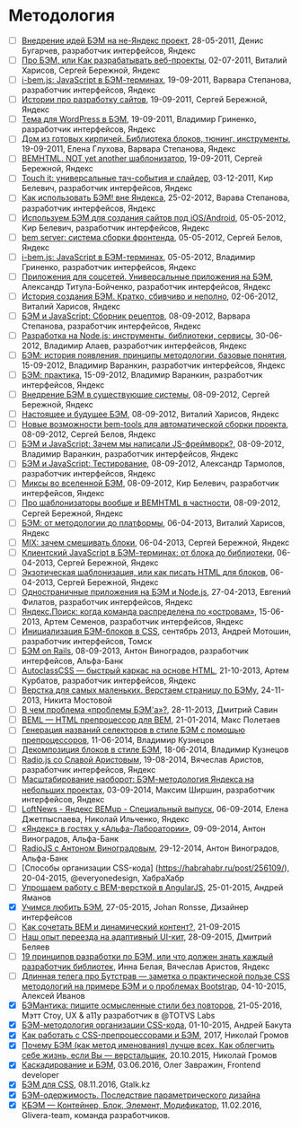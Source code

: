 # Методология
* [ ] [Внедрение идей БЭМ на не-Яндекс проект](https://events.yandex.ru/lib/talks/235/), 28-05-2011, Денис Бугарчев, разработчик интерфейсов, Яндекс
* [ ] [Про БЭМ, или Как разрабатывать веб-проекты](https://events.yandex.ru/lib/talks/217/), 02-07-2011, Виталий Харисов, Сергей Бережной, Яндекс
* [ ] [i-bem.js: JavaScript в БЭМ-терминах](https://events.yandex.ru/lib/talks/44/), 19-09-2011, Варвара Степанова, разработчик интерфейсов, Яндекс
* [ ] [Истории про разработку сайтов](https://events.yandex.ru/lib/talks/33/), 19-09-2011, Сергей Бережной, Яндекс
* [ ] [Тема для WordPress в БЭМ](https://events.yandex.ru/lib/talks/40/), 19-09-2011, Владимир Гриненко, разработчик интерфейсов, Яндекс
* [ ] [Дом из готовых кирпичей. Библиотека блоков, тюнинг, инструменты](https://events.yandex.ru/lib/talks/41/), 19-09-2011, Елена Глухова, Варвара Степанова, Яндекс
* [ ] [BEMHTML. NOT yet another шаблонизатор](https://events.yandex.ru/lib/talks/43/), 19-09-2011, Сергей Бережной, Яндекс
* [ ] [Touch it: универсальные тач-события и слайдер](https://events.yandex.ru/lib/talks/165/), 03-12-2011, Кир Белевич, разработчик интерфейсов, Яндекс
* [ ] [Как использовать БЭМ! вне Яндекса](https://events.yandex.ru/lib/talks/151/), 25-02-2012, Варава Степанова, разработчик интерфейсов, Яндекс
* [ ] [Используем БЭМ для создания сайтов под iOS/Android](https://events.yandex.ru/lib/talks/121/), 05-05-2012, Кир Белевич, разработчик интерфейсов, Яндекс
* [ ] [bem server: система сборки фронтенда](https://events.yandex.ru/lib/talks/118/), 05-05-2012, Сергей Белов, Яндекс
* [ ] [i-bem.js: JavaScript в БЭМ-терминах](https://events.yandex.ru/lib/talks/120/), 05-05-2012, Владимир Гриненко, разработчик интерфейсов, Яндекс
* [ ] [Приложения для соцсетей. Универсальные приложения на БЭМ](https://events.yandex.ru/lib/talks/117/), Александр Титула-Бойченко, разработчик интерфейсов, Яндекс
* [ ] [История создания БЭМ. Кратко, сбивчиво и неполно](https://events.yandex.ru/lib/talks/95/), 02-06-2012, Виталий Харисов, Яндекс
* [ ] [БЭМ и JavaScript: Сборник рецептов](https://events.yandex.ru/lib/talks/324/), 08-09-2012, Варвара Степанова, разработчик интерфейсов, Яндекс
* [ ] [Разработка на Node.js: инструменты, библиотеки, сервисы](https://events.yandex.ru/lib/talks/437/), 30-06-2012, Владимир Алаев, разработчик интерфейсов, Яндекс
* [ ] [БЭМ: история появления, принципы методологии, базовые понятия](https://events.yandex.ru/lib/talks/544/), 15-09-2012, Владимир Варанкин, разработчик интерфейсов, Яндекс
* [ ] [БЭМ: практика](https://events.yandex.ru/lib/talks/545/), 15-09-2012, Владимир Варанкин, разработчик интерфейсов, Яндекс
* [ ] [Внедрение БЭМ в существующие системы](https://events.yandex.ru/lib/talks/330/), 08-09-2012, Сергей Бережной, Яндекс
* [ ] [Настоящее и будущее БЭМ](https://events.yandex.ru/lib/talks/320/), 08-09-2012, Виталий Харисов, Яндекс
* [ ] [Новые возможности bem-tools для автоматической сборки проекта](https://events.yandex.ru/lib/talks/321/), 08-09-2012, Сергей Белов, Яндекс
* [ ] [БЭМ и JavaScript: Зачем мы написали JS-фреймворк?](https://events.yandex.ru/lib/talks/323/), 08-09-2012, Владимир Варанкин, разработчик интерфейсов, Яндекс
* [ ] [БЭМ и JavaScript: Тестирование](https://events.yandex.ru/lib/talks/326/), 08-09-2012, Александр Тармолов, разработчик интерфейсов, Яндекс
* [ ] [Миксы во вселенной БЭМ](https://events.yandex.ru/lib/talks/327/), 08-09-2012, Кир Белевич, разработчик интерфейсов, Яндекс
* [ ] [Про шаблонизаторы вообще и BEMHTML в частности](https://events.yandex.ru/lib/talks/329/), 08-09-2012, Сергей Бережной, Яндекс
* [ ] [БЭМ: от методологии до платформы](https://events.yandex.ru/lib/talks/686/), 06-04-2013, Виталий Харисов, Яндекс
* [ ] [MIX: зачем смешивать блоки](https://events.yandex.ru/lib/talks/856/), 06-04-2013, Сергей Бережной, Яндекс
* [ ] [Клиентский JavaScript в БЭМ-терминах: от блока до библиотеки](https://events.yandex.ru/lib/talks/689/), 06-04-2013, Сергей Бережной, Яндекс
* [ ] [Экзотическая шаблонизация, или как писать HTML для блоков](https://events.yandex.ru/lib/talks/690/), 06-04-2013, Сергей Бережной, Яндекс
* [ ] [Одностраничные приложения на БЭМ и Node.js](https://events.yandex.ru/lib/talks/840/), 27-04-2013, Евгений Филатов, разработчик интерфейсов, Яндекс
* [ ] [Яндекс.Поиск: когда команда распределена по «островам»](https://events.yandex.ru/lib/talks/939/), 15-06-2013, Артем Семенов, разработчик интерфейсов, Яндекс
* [ ] [Инициализация БЭМ-блоков в CSS](http://htmlhero.ru/post/53203739553/inicializacija-bem-blokov-v-css), сентябрь 2013, Андрей Мотошин, разработчик интерфейсов, Томск
* [ ] [БЭМ on Rails](https://habrahabr.ru/post/192972/), 08-09-2013, Антон Виноградов, разработчик интерфейсов, Альфа-Банк
* [ ] [AutoclassCSS — быстрый каркас на основе HTML](https://habrahabr.ru/post/198420/), 21-10-2013, Артем Курбатов, разработчик интерфейсов, Яндекс
* [ ] [Верстка для самых маленьких. Верстаем страницу по БЭМу](https://habrahabr.ru/post/203440/), 24-11-2013, Никита Мостовой
* [ ] [В чем проблема «проблемы БЭМ'а»?](https://habrahabr.ru/post/203994/), 28-11-2013, Дмитрий Савин
* [ ] [BEML — HTML препроцессор для BEM](https://zenwalker.me/blog/html-preprocessor-for-bem), 21-01-2014, Макс Полетаев
* [ ] [Генерация названий селекторов в стиле БЭМ с помощью препроцессоров](https://noteskeeper.ru/1139/), 11-06-2014, Владимир Кузнецов
* [ ] [Декомпозиция блоков в стиле БЭМ](https://noteskeeper.ru/1143/), 18-06-2014, Владимир Кузнецов
* [ ] [Radio.js со Славой Аристовым](http://radiojs.ru/2014/08/radiojs-3/), 19-08-2014, Вячеслав Аристов, разработчик интерфейсов, Яндекс
* [ ] [Масштабирование наоборот: БЭМ-методология Яндекса на небольших проектах](https://habrahabr.ru/company/yandex/blog/234905/), 03-09-2014, Максим Ширшин, разработчик интерфейсов, Яндекс
* [ ] [LoftNews - Яндекс BEMup - Специальный выпуск](https://www.youtube.com/watch?v=BDqJYX3ZzcE), 06-09-2014, Елена Джетпыспаева, Николай Ильченко, Яндекс
* [ ] [«Яндекс» в гостях у «Альфа-Лаборатории»](https://habrahabr.ru/company/alfa/blog/235853/), 09-09-2014, Антон Виноградов, Альфа-Банк
* [ ] [RadioJS с Антоном Виноградовым](https://radiojs.ru/2014/12/radiojs-14/), 29-12-2014, Антон Виноградов, Альфа-Банк
* [ ] [Способы организации CSS-кода] (https://habrahabr.ru/post/256109/), 20-04-2015, @everyonedesign, ХабраХабр
* [ ] [Упрощаем работу с BEM-версткой в AngularJS](http://tenphi.me/angular-bem/), 25-01-2015, Андрей Яманов
* [x] [Учимся любить БЭМ](https://css-tricks.com/bem-101/), 27-05-2015, Johan Ronsse, Дизайнер интерфейсов
* [ ] [Как сочетать BEM и динамический контент?](https://toster.ru/q/250541), 21-09-2015
* [ ] [Наш опыт переезда на адаптивный UI-кит](https://habrahabr.ru/company/mailru/blog/256869/), 28-09-2015, Дмитрий Беляев
* [ ] [19 принципов разработки по БЭМ, или что должен знать каждый разработчик библиотек](https://habrahabr.ru/company/yandex/blog/267875/), Инна Белая, Вячеслав Аристов, Яндекс
* [ ] [Длинная телега про Бутстрав — заметка о практической пользе CSS методологий на примере БЭМ и о проблемах Bootstrap](https://gist.github.com/iAdramelk/d328b73c72cab92ef95f#Зачем-нужны-методологии), 04-10-2015, Алексей Иванов
* [x] [БЭМантика: пишите осмысленные стили без повторов](http://css-live.ru/articles/bemantika-pishite-osmyslennye-stili-bez-povtorov.html), 21-05-2016, Мэтт Стоу, UX & a11y разработчик в @TOTVS Labs
* [x] [БЭМ-методология организации CSS-кода](https://anadea.info/ru/blog/bem-methodology), 01-10-2015, Андрей Бакута
* [x] [Как работать с CSS-препроцессорами и БЭМ](http://nicothin.github.io/idiomatic-pre-CSS/#bem-cool), 2017, Николай Громов
* [x] [Почему БЭМ (как метод именования) лучше всех. Как облегчить себе жизнь, если Вы — верстальщик](http://nicothin.pro/page/bem), 20.10.2015, Николай Громов
* [x] [Каскадирование и БЭМ](https://blog.adn.agency/kaskadirovanie-i-bem/), 03.06.2016, Олег Завражин, Frontend developer
* [x] [БЭМ для CSS](http://www.gtalk.kz/verstka/bem-for-css.html), 08.11.2016, Gtalk.kz
* [x] [БЭМ-одержимость. Последствие параметрического дизайна](https://medium.com/koloskof/бэм-одержимость-последствие-параметрического-дизайна-3c1ccbcecf5a)
* [x] [КБЭМ — Контейнер, Блок, Элемент, Модификатор](http://glivera-team.github.io/structure/2016/02/11/kbem.html), 11.02.2016, Glivera-team, команда разработчиков.
